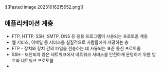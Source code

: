 
![[Pasted image 20231016215652.png]]

## 애플리케이션 계층
* FTP, HTTP, SSH, SMTP, DNS 등 응용 프로그램이 사용되는 프로토콜 계층
* 웹 서비스, 이메일 등 서비스를 실질적으로 사람들에게 제공하는 층
* FTP - 장치와 장치 간의 파일을 전송하는 데 사용되는 표준 통신 프로토콜
* SSH - 보안되지 않은 네트워크에서 네트워크 서비스를 안전하게 운영하기 위한 암호화 네트워크 프로토콜
* 